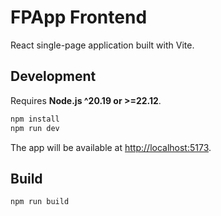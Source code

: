 # FPApp Frontend

React single-page application built with Vite.

## Development

Requires **Node.js ^20.19 or >=22.12**.

```bash
npm install
npm run dev
```

The app will be available at [http://localhost:5173](http://localhost:5173).

## Build

```bash
npm run build
```
